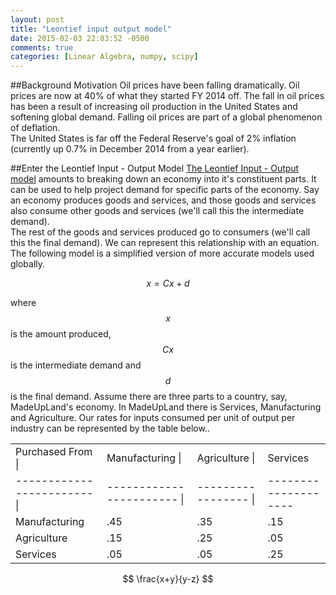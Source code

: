```yaml
---
layout: post
title: "Leontief input output model"
date: 2015-02-03 22:03:52 -0500
comments: true
categories: [Linear Algebra, numpy, scipy]
---
```


##Background Motivation
Oil prices have been falling dramatically.  Oil prices are now at 40% of what they started FY 2014 off.
The fall in oil prices has been a result of increasing oil production in the United States and 
softening global demand.  Falling oil prices are part of a global phenomenon of deflation.  
The United States is far off the Federal Reserve's goal of 2% inflation (currently up 0.7% in December 2014 from a year earlier).

<!--more-->

##Enter the Leontief Input - Output Model
[The Leontief Input - Output model](https://en.wikipedia.org/wiki/Input%E2%80%93output_model#Basic_derivation) amounts to breaking down an economy into it's constituent parts.  It can be used
to help project demand for specific parts of the economy.  Say an economy produces goods and services, 
and those goods and services also consume other goods and services (we'll call this the intermediate demand).  
The rest of the goods and services produced go to consumers (we'll call this the final demand).  We can represent this relationship with
an equation.  The following model is a simplified version of more accurate models used globally. 


$$
x = Cx + d
$$ 

where $$x$$ is the amount produced, $$Cx$$ is the intermediate demand and $$d$$ is the final demand. 
Assume there are three parts to a country, say, MadeUpLand's economy.  In MadeUpLand there is Services, Manufacturing and Agriculture.
Our rates for inputs consumed per unit of output per industry can be represented by the table below..

<table>
  <tr>
    <td>Purchased From | </td><td>Manufacturing | </td><td>Agriculture | </td><td>Services</td>
  </tr>
  <tr>
    <td>------------------------ | </td><td>----------------------- | </td><td>----------------- | </td><td>--------------------</td>
  </tr>
  <tr>
    <td>Manufacturing</td><td>.45</td><td>.35</td><td>.15</td>
  </tr>
  <tr>
    <td>Agriculture</td><td>.15</td><td>.25</td><td>.05</td>
  </tr>
  <tr>
    <td>Services</td><td>.05</td><td>.05</td><td>.25</td>
  </tr>
</table>





$$
\frac{x+y}{y-z}
$$
